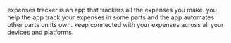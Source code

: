 expenses tracker is an app that trackers all the expenses you make. 
you help the app track your expenses in some parts and the app automates other parts on its own.
keep connected with your expenses across all your devices and platforms.